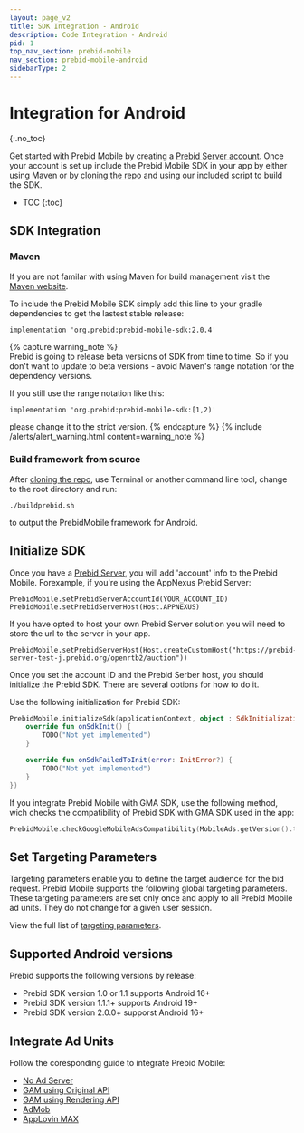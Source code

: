 ```yaml
---
layout: page_v2
title: SDK Integration - Android
description: Code Integration - Android
pid: 1
top_nav_section: prebid-mobile
nav_section: prebid-mobile-android
sidebarType: 2
---
```


# Integration for Android
{:.no_toc}

Get started with Prebid Mobile by creating a [Prebid Server account](/prebid-mobile/prebid-mobile-getting-started.html). Once your account is set up include the Prebid Mobile SDK in your app by either using Maven or by [cloning the repo](https://github.com/prebid/prebid-mobile-android) and using our included script to build the SDK.

* TOC
{:toc}

## SDK Integration

### Maven

If you are not familar with using Maven for build management visit the [Maven website](https://maven.apache.org/index.html).

To include the Prebid Mobile SDK simply add this line to your gradle dependencies to get the lastest stable release:

```
implementation 'org.prebid:prebid-mobile-sdk:2.0.4'
```

{% capture warning_note %}  
Prebid is going to release beta versions of SDK from time to time. So if you don't want to update to beta versions - avoid Maven's range notation for the dependency versions.

If you still use the range notation like this:

```
implementation 'org.prebid:prebid-mobile-sdk:[1,2)'
```

please change it to the strict version.  {% endcapture %}
{% include /alerts/alert_warning.html content=warning_note %}

### Build framework from source

After [cloning the repo](https://github.com/prebid/prebid-mobile-android), use Terminal or another command line tool, change to the root directory and run:

```
./buildprebid.sh
```

to output the PrebidMobile framework for Android.

## Initialize SDK

Once you have a [Prebid Server]((/prebid-mobile/prebid-mobile-getting-started.html)), you will add 'account' info to the Prebid Mobile. Forexample, if you're using the AppNexus Prebid Server:

```
PrebidMobile.setPrebidServerAccountId(YOUR_ACCOUNT_ID)
PrebidMobile.setPrebidServerHost(Host.APPNEXUS)
```

If you have opted to host your own Prebid Server solution you will need to store the url to the server in your app.

```
PrebidMobile.setPrebidServerHost(Host.createCustomHost("https://prebid-server-test-j.prebid.org/openrtb2/auction"))

```

Once you set the account ID and the Prebid Serber host, you should initialize the Prebid SDK. There are several options for how to do it. 

Use the following initialization for Prebid SDK: 

```kotlin
PrebidMobile.initializeSdk(applicationContext, object : SdkInitializationListener {
    override fun onSdkInit() {
        TODO("Not yet implemented")
    }

    override fun onSdkFailedToInit(error: InitError?) {
        TODO("Not yet implemented")
    }
})
```

If you integrate Prebid Mobile with GMA SDK, use the following method, wich checks the compatibility of Prebid SDK with GMA SDK used in the app: 

```kotlin
PrebidMobile.checkGoogleMobileAdsCompatibility(MobileAds.getVersion().toString())
```


## Set Targeting Parameters 

Targeting parameters enable you to define the target audience for the bid request. Prebid Mobile supports the following global targeting parameters. These targeting parameters are set only once and apply to all Prebid Mobile ad units. They do not change for a given user session.

View the full list of [targeting parameters](/prebid-mobile/pbm-api/android/pbm-targeting-params-android.html).


## Supported Android versions

Prebid supports the following versions by release:

* Prebid SDK version 1.0 or 1.1 supports Android 16+
* Prebid SDK version 1.1.1+ supports Android 19+
* Prebid SDK version 2.0.0+ supporst Android 16+

## Integrate Ad Units

Follow the coresponding guide to integrate Prebid Mobile:

- [No Ad Server]()
- [GAM using Original API]()
- [GAM using Rendering API]()
- [AdMob]()
- [AppLovin MAX]()


